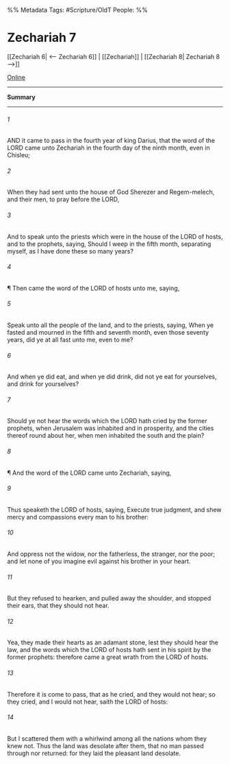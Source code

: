 

%% Metadata
Tags: #Scripture/OldT
People: 
%%
# Zechariah 7
[[Zechariah 6| <-- Zechariah 6]] | [[Zechariah]] | [[Zechariah 8| Zechariah 8 -->]]

[Online](https://churchofjesuschrist.org/study/scriptures/ot/zech/7?lang=eng)

---
__Summary__



---

###### 1
AND it came to pass in the fourth year of king Darius, that the word of the LORD came unto Zechariah in the fourth day of the ninth month, even in Chisleu;
###### 2
When they had sent unto the house of God Sherezer and Regem-melech, and their men, to pray before the LORD,
###### 3
And to speak unto the priests which were in the house of the LORD of hosts, and to the prophets, saying, Should I weep in the fifth month, separating myself, as I have done these so many years?
###### 4
¶ Then came the word of the LORD of hosts unto me, saying,
###### 5
Speak unto all the people of the land, and to the priests, saying, When ye fasted and mourned in the fifth and seventh month, even those seventy years, did ye at all fast unto me, even to me?
###### 6
And when ye did eat, and when ye did drink, did not ye eat for yourselves, and drink for yourselves?
###### 7
Should ye not hear the words which the LORD hath cried by the former prophets, when Jerusalem was inhabited and in prosperity, and the cities thereof round about her, when men inhabited the south and the plain?
###### 8
¶ And the word of the LORD came unto Zechariah, saying,
###### 9
Thus speaketh the LORD of hosts, saying, Execute true judgment, and shew mercy and compassions every man to his brother:
###### 10
And oppress not the widow, nor the fatherless, the stranger, nor the poor; and let none of you imagine evil against his brother in your heart.
###### 11
But they refused to hearken, and pulled away the shoulder, and stopped their ears, that they should not hear.
###### 12
Yea, they made their hearts as an adamant stone, lest they should hear the law, and the words which the LORD of hosts hath sent in his spirit by the former prophets: therefore came a great wrath from the LORD of hosts.
###### 13
Therefore it is come to pass, that as he cried, and they would not hear; so they cried, and I would not hear, saith the LORD of hosts:
###### 14
But I scattered them with a whirlwind among all the nations whom they knew not.  Thus the land was desolate after them, that no man passed through nor returned: for they laid the pleasant land desolate.



